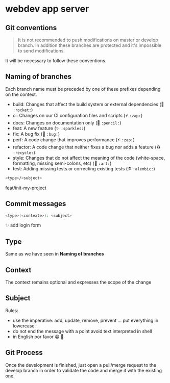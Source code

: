 # webdev app server

## Git conventions

> It is not recommended to push modifications on master or develop branch. In addition these branches are protected and it's impossible to send modifications.

It will be necessary to follow these conventions.

## Naming of branches

Each branch name must be preceded by one of these prefixes depending on the context.

- build: Changes that affect the build system or external dependencies (:rocket: `:rocket:`)
- ci: Changes on our CI configuration files and scripts (:zap: `:zap:`)
- docs: Changes on documentation only  (:pencil: `:pencil:`)
- feat: A new feature (:sparkles: `:sparkles:`)
- fix: A bug fix (:bug: `:bug:`)
- perf: A code change that improves performance (:zap: `:zap:`)
- refactor: A code change that neither fixes a bug nor adds a feature (:recycle: `:recycle:`)
- style: Changes that do not affect the meaning of the code (white-space, formatting, missing semi-colons, etc) (:art: `:art:`)
- test: Adding missing tests or correcting existing tests (:alembic: `:alembic:`)

```bash
<type>/<subject>
```

feat/init-my-project

## Commit messages

```bash
<type>(<contexte>): <subject>
```

:sparkles: add login form

## Type

Same as we have seen in **Naming of branches**

## Context

The context remains optional and expresses the scope of the change

## Subject

Rules:

- use the imperative: add, update, remove, prevent ... put everything in lowercase
- do not end the message with a point avoid text interpreted in shell
- in English por favor :grin: :pray:

## Git Process

Once the development is finished, just open a pull/merge request to the develop branch in order to validate the code and merge it with the existing one.
